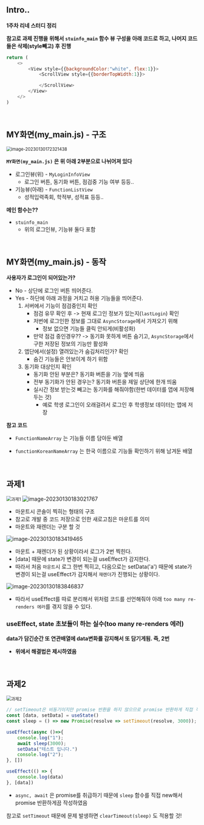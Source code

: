 ## Intro..

**1주차 리네 스터디 정리**

**참고로 과제 진행을 위해서 `stuinfo_main` 함수 뷰 구성을 아래 코드로 하고, 나머지 코드들은 삭제(style빼고) 후 진행**

```js
return (
    <>
        <View style={{backgroundColor:"white", flex:1}}>
            <ScrollView style={{borderTopWidth:1}}>

            </ScrollView>
        </View>
    </>
)
```

<br>

## MY화면(my_main.js) - 구조

<img src="..\images\2023-01-30-1주차\image-20230130172321438.png" alt="image-20230130172321438" style="zoom:80%;"/>

**`MY화면(my_main.js)` 은 위 아래 2부분으로 나뉘어져 있다**

* 로그인뷰(위) - `MyLoginInfoView`
  * 로그인 버튼, 동기화 버튼, 점검중 기능 여부 등등..
* 기능뷰(아래) - `FunctionListView`
  * 성적입력족회, 학적부, 성적표 등등..



**메인 함수는??**

* `stuinfo_main`
  * 위의 로그인뷰, 기능뷰 둘다 포함

<br>

## MY화면(my_main.js) - 동작

**사용자가 로그인이 되어있는가?**

* No - 상단에 로그인 버튼 띄어준다.
* Yes - 하단에 아래 과정을 거치고 허용 기능들을 띄어준다.
  1. 서버에서 기능이 점검중인지 확인
     * 점검 유무 확인 후 -> 현재 로그인 정보가 있는지(`lastLogin`) 확인
     * 저번에 로그인한 정보를 그대로 `AsyncStorage`에서 가져오기 위해
       * 정보 없으면 기능들 클릭 안되게(비활성화)
     * 만약 점검 중인경우?? -> 동기화 못하게 버튼 숨기고, `AsyncStorage`에서 구한 저장된 정보의 기능만 활성화
  2. 앱단에서(설정) 열려있는가 숨김처리인가? 확인 
     * 숨긴 기능들은 안보이게 하기 위함
  3. 동기화 대상인지 확인
     * 동기화 안된 부분은? 동기화 버튼을 기능 옆에 띄움
     * 전부 동기화가 안된 경우는? 동기화 버튼을 제일 상단에 한개 띄움
     * 실시간 정보 받는것 빼고는 동기화를 해줘야함(한번 데이터를 앱에 저장해두는 것)
       * 예로 학생 로그인이 오래걸려서 로그인 후 학생정보 데이터는 앱에 저장



**참고 코드**

* `FunctionNameArray` 는 기능들 이름 담아둔 배열

* `functionKoreanNameArray` 는 한국 이름으로 기능들 확인하기 위해 남겨둔 배열

<br>

## 과제1

<img src="..\images\2023-01-30-1주차\과제1.png" alt="과제1" style="zoom:80%;" />



<img src="..\images\2023-01-30-1주차\image-20230130183021767.png" alt="image-20230130183021767"  />

* 마운트시 콘솔이 찍히는 형태의 구조
* 참고로 개발 중 코드 저장으로 인한 새로고침은 마운트를 의미
* 마운트와 재렌더는 구분 할 것



<img src="..\images\2023-01-30-1주차\image-20230130183419465.png" alt="image-20230130183419465"  />

* 마운트 + 재렌더가 된 상황이라서 로그가 2번 찍힌다.
* [data] 때문에 state가 변경이 되는걸 useEffect가 감지한다.
* 따라서 처음 `마운트`시 로그 한번 찍히고, 다음으로는 setData('a') 때문에 state가 변경이 되는걸 useEffect가 감지해서 `재렌더`가 진행되는 상황이다.



<img src="..\images\2023-01-30-1주차\image-20230130183846837.png" alt="image-20230130183846837"  />

* 따라서 useEffect를 따로 분리해서 위처럼 코드를 선언해줘야 아래 `too many re-renders 에러`를 겪지 않을 수 있다.



### useEffect, state 초보들이 하는 실수(too many re-renders 에러)

**data가 담긴순간 또 연관배열에 data변화를 감지해서 또 담기게됨. 즉, 2번**

* **위에서 해결법은 제시하였음**

<br>

## 과제2

<img src="..\images\2023-01-30-1주차\과제2.png" alt="과제2" style="zoom:80%;" />



```js
// setTimeout은 비동기이지만 promise 반환을 하지 않으므로 promise 반환하게 직접 작성
const [data, setData] = useState()
const sleep = () => new Promise(resolve => setTimeout(resolve, 3000)); // 3000ms 후 실행

useEffect(async ()=>{
    console.log("1");
    await sleep(3000);
    setData("테스트 입니다.")
    console.log("2");
}, [])

useEffect(() => {
    console.log(data)
}, [data])
```

* `async, await` 은 promise를 취급하기 때문에 `sleep` 함수를 직접 new해서 promise 반환하게끔 작성하였음



참고로 `setTimeout` 때문에 문제 발생하면 `clearTimeout(sleep)` 도 적용할 것!

